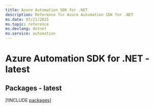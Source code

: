```yaml
---
title: Azure Automation SDK for .NET
description: Reference for Azure Automation SDK for .NET
ms.date: 07/21/2025
ms.topic: reference
ms.devlang: dotnet
ms.service: automation
---
```

# Azure Automation SDK for .NET - latest
## Packages - latest
[!INCLUDE [packages](automation-index.md)]